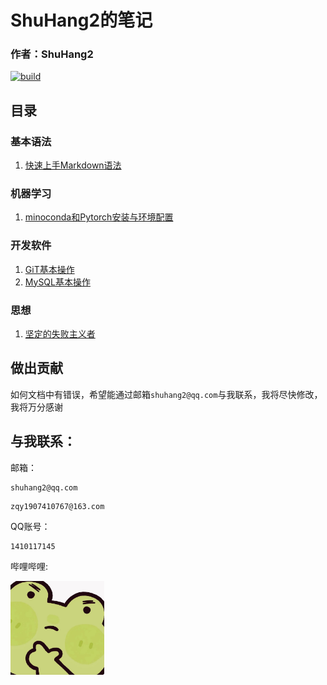 # ShuHang2的笔记

### 作者：ShuHang2
[![build](https://github.com/Anduin2017/HowToCook/actions/workflows/build.yml/badge.svg)](https://github.com/ShuHang2/ShuHang2.github.io)


## 目录

### 基本语法
1. [快速上手Markdown语法](/Markdown/Markdown基本语法.md)

### 机器学习
1. [minoconda和Pytorch安装与环境配置](Pytorch/Pytorch.MD)
### 开发软件
1. [GiT基本操作](/Git/GIT.MD)
2. [MySQL基本操作](/MySQL/MySQL.MD)

### 思想
1. [坚定的失败主义者](/Idea/坚定的失败主义者.md)

## 做出贡献

如何文档中有错误，希望能通过邮箱`shuhang2@qq.com`与我联系，我将尽快修改，我将万分感谢

## 与我联系：

邮箱：

```
shuhang2@qq.com
```

```
zqy1907410767@163.com
```

QQ账号：
```
1410117145
```



哔哩哔哩:

<a href="https://space.bilibili.com/85119525?spm_id_from=333.1007.0.0">
<img src="./Att/pp.jpeg" alt="BiliBili" width="150" height=auto>
</a>